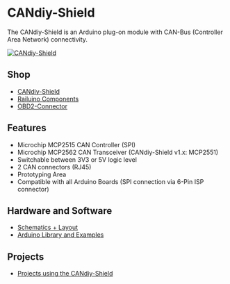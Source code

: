 # CANdiy-Shield
The CANdiy-Shield is an Arduino plug-on module with CAN-Bus (Controller Area Network) connectivity.

[![CANdiy-Shield](https://raw.github.com/watterott/CANdiy-Shield/master/pcb/CANdiy-Shield_v13.jpg)](http://www.watterott.com/en/Arduino-CANdiy-Shield)


## Shop
* [CANdiy-Shield](http://www.watterott.com/en/Arduino-CANdiy-Shield)
* [Railuino Components](http://www.watterott.com/en/Railuino-components)
* [OBD2-Connector](http://www.watterott.com/en/OBD2-Connector-With-PCB)


## Features
* Microchip MCP2515 CAN Controller (SPI)
* Microchip MCP2562 CAN Transceiver (CANdiy-Shield v1.x: MCP2551)
* Switchable between 3V3 or 5V logic level
* 2 CAN connectors (RJ45)
* Prototyping Area
* Compatible with all Arduino Boards (SPI connection via 6-Pin ISP connector)


## Hardware and Software
* [Schematics + Layout](https://github.com/watterott/CANdiy-Shield/tree/master/pcb)
* [Arduino Library and Examples](https://github.com/watterott/Arduino-Libs)


## Projects
* [Projects using the CANdiy-Shield](https://github.com/watterott/CANdiy-Shield/blob/master/Projects.md)
